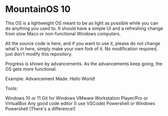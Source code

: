 # MountainOS 10

This OS is a lightweight OS meant to be as light as possible while you can do anything you used to. It should have a simple UI and a refreshing change from slow Macs or non-functional Windows computers.

All the source code is here, and if you want to use it, please do not change what's in here, simply make your own fork of it. No modification required, just don't modify this repository.

Progress is shown by advancements. As the advancements keep going, the OS gets more functional. 

Example: Advancement Made: Hello World! 

Tools:

Windows 10 or 11
Git for Windows
VMware Workstation Player/Pro or VirtualBox
Any good code editor (I use VSCode)
Powershell or Windows Powershell (There's a difference!)
